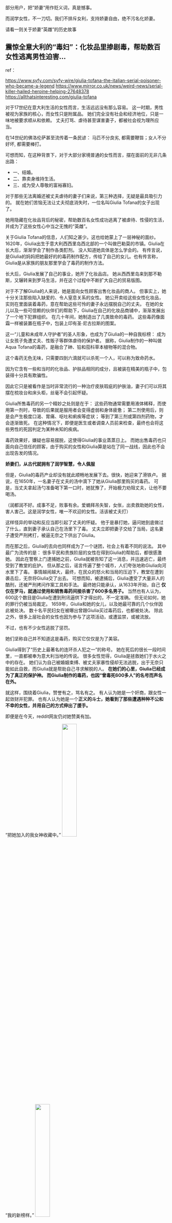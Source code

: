 部分用户，把”娇妻“用作贬义词，真是憾事。

而润学女性，不一刀切。我们不排斥女利，支持娇妻自由，绝不污名化娇妻。

请看一则关于娇妻“英雌”的历史故事

## 震惊全意大利的“毒妇”：化妆品里掺剧毒，帮助数百女性逃离男性迫害...

ref：

https://www.syfy.com/syfy-wire/giulia-tofana-the-italian-serial-poisoner-who-became-a-legend
https://www.mirror.co.uk/news/weird-news/serial-killer-hailed-heroine-helping-27648378
https://allthatsinteresting.com/giulia-tofana

对于17世纪在意大利生活的女性而言，生活远远没有那么容易。
这一时期，男性被视为家族的核心，而女性只是附属品。
她们完全没有社会和经济地位，只是一味地被要求顺从和依赖。
丈夫打骂、虐待甚至谋害妻子，都被社会视为理所应当。

在14世纪的佛洛伦萨甚至流传着一条民谚：
马匹不分良劣, 都需要鞭笞；女人不分好坏, 都需要棒打。

可想而知，在这种背景下，对于大部分家境普通的女性而言，摆在面前的无非几条出路：
- 一、结婚。
- 二、靠卖身维持生活。
- 三、成为受人尊敬的富裕寡妇。

对于那些无法离婚还被丈夫虐待的妻子们来说，第三种选择，无疑是最具吸引力的。
就在她们苦恼无法让丈夫彻底消失时，一位名叫Giulia Tofana的女子出现了。

她用隐藏在化妆品背后的秘密，帮助数百名女性成功逃离了被虐待、性侵的生活，并成为了这些女性心中当之无愧的“英雌”。

关于Giulia Tofana的信息，人们知之甚少。这也给她蒙上了一层神秘的面纱。
1620年，Giulia出生于意大利西西里岛西北部的一个叫做巴勒莫的市镇。Giulia在长大后，渐渐学会了制作各类酊剂。
没人知道她具体是怎么学会的。
有传言说，是Giulia的妈妈把她最好的的毒药制作配方，传给了自己的女儿。也有传言称，Giulia是从家族的朋友那里学会了毒药的制作方法。

长大后，Giulia发展了自己的事业，她开了化妆品店。
她从西西里岛来到那不勒斯，又辗转来到罗马生活，并在这个过程中不断扩大自己的贸易版图。

对于不了解Giulia的人来说，她是面向女性顾客出售化妆品的商人。
但事实上，她十分关注那些陷入缺爱的、令人窒息关系的女性。
她公开卖给这些女性化妆品，实则在里面装着毒药，意在帮助这些可怜的妻子永远摆脱自己的丈夫。
在她的女儿以及一些可信赖的伙伴们的帮助下，Giulia在自己的化妆品商铺中，渐渐发展出了一个地下犯罪组织。
在几十年间，她制造出了几类致命的毒药。
这些毒药像面霜一样被装置在瓶子中，包装上印有圣·尼古拉斯的图案。

这一“儿童和未成年人守护者”的圣人形象，也成为了Giulia的一种自我标榜：
成为让女孩子免遭丈夫、性贩子等群体虐待的保护者。
据称，Giulia制作的一种叫做Aqua Tofana的毒药，是融合了砷、铅和茄科草本植物等的混合物。

这个毒药无色无味，只需要四到六滴就可以杀死一个人，可以称为致命药水。

因为它含有一些和当时的化妆品、护肤品相同的成分，且被装在精美的瓶子中，包装得十分具有欺骗性。

因此它只是被看作是当时非常流行的一种治疗皮肤瑕疵的护肤油，妻子们可以将其摆在梳妆台和床头柜，丝毫不会引起怀疑。

Giulia所售毒药的另一个精妙之处则是在于：
这些药物通常需要用液体稀释，而使用第一剂时，导致的后果就是服用者会变得虚弱和身体疲惫；
第二剂使用后，则是会产生极度口渴、胃痛、呕吐和痢疾等症状；
等到了第三剂或第四剂药物，才会逐渐致死。
在这种情况下，即便是医生或者调查人员前来检查，最终也会将这些男性的死因判定为某种未知的疾病。

毒药效果好，嫌疑也容易摆脱，这使得Giulia的事业蒸蒸日上。
而她出售毒药也只面向自己信任的顾客，由于购买的女性和Giulia算是站在了同一战线，因此也不会出现告发的情况。

**娇妻们，从古代就拥有了润学智慧，令人佩服**

但是，Giulia的毒药产业却没有就此顺畅地发展下去。很快，她迎来了滑铁卢。
据说，在1650年，一名妻子在丈夫的汤中滴下了她从Giulia那里购买的毒药。
可是，当丈夫拿起汤勺准备喝下第一口时，她犹豫了，开始极力劝阻丈夫，让他不要喝汤。

（润都润不好。成事不足，败事有余。爱蝻拜吊失智，女伥，出卖救助她的女性，害人害己。这是润学女性，唯一不欢迎的女性。活该被丈夫打）

这样怪异的举动和反应当即引起了丈夫的怀疑。
他于是暴打她，逼问她到底做过了什么，直到妻子承认自己在汤里下了毒。
丈夫立即把妻子交给了当局，这名妻子遭受严刑拷打，被逼无奈之下供出了Giulia。

而在那之后，Giulia的去向也同样成为了一个谜团，社会上有着不同的说法。
其中最广为流传的是：
很多平民和贵族阶层的女性在得到Giulia的帮助后，都很感激她。
因此在警察上门逮捕她之前，Giulia就被告知了这一消息，并迅速逃亡，最终受到了教堂的庇护。
但从那之后，谣言传遍了整个城市，人们夸张地称Giulia向河水里下了毒。
事情越闹越大，最终，在民众的怒火和当局的压迫下，教堂在遭到袭击后，无奈将Giulia交了出去。
可想而知，被逮捕后，Giulia遭受了大量非人的酷刑，还被严刑拷问作案工具和手法。
最终她只能承认，从1633年开始，自己 **仅仅在罗马，就通过使用和销售毒药间接杀害了600多名男子。**
当然也有人认为，600这个数目是Giulia在遭到刑讯逼供下才得出的，不一定准确。
但无论如何，她的罪行仍被当局裁定。
1659年，Giulia和她的女儿，以及她最可靠的几个伙伴因此被处决。
数十名平民妇女在被曝出曾跟Giulia买过毒药后，也都被处决。
除此之外，很多上层社会的女性也因为参与了这项活动，或遭监禁，或被流放。

不过，也有不少女性逃脱了惩罚。

她们坚称自己并不知道这是毒药，购买它仅仅是为了美容。

Giulia得到了“历史上最著名的连环杀人犯之一”的称号。
她在死后的很长一段时间里，一直都被奉为意大利当地的传说。
很多女性觉得，Giulia是拯救她们于水火之中的存在。
她们认为自己被婚姻束缚、被丈夫家暴性侵却无法逃脱，出于无奈只能如此自救，而Giulia就是帮助自己寻求解脱的人。
**在她们的心里，Giulia已经成为了真正的保护神。
而Giulia制作的毒药，也因“曾毒死600多人”的名号而声名在外。**

就这样，围绕着Giulia，赞誉有之，骂名有之。
有人认为她是一个奸商，跟女性一起敛财并犯罪。
也有人认为她是一个**正义的斗士，她看到了那些遭遇种种不公和不幸的女性，并用自己的方式伸出了援手。**

即便是在今天，reddit网友仍对她赞美有加。

“把她加入的我女神收藏中。”
<img src="https://mmbiz.qpic.cn/mmbiz_jpg/ur8ldomcUpoMia4dj0O06QSFqKrp2VyqPoKncjAafFYNSGibibNdL15VP35o4exzgibvFXk62IwriaTxHV6cC36c9kw/640?wx_fmt=jpeg&wxfrom=5&wx_lazy=1&wx_co=1"  width="30%" height="30%">

“我的新榜样。”
<img src="https://mmbiz.qpic.cn/mmbiz_jpg/ur8ldomcUpoMia4dj0O06QSFqKrp2VyqPhfac2iazYtRzIemm5zbrckMjLyib17loiaDh194Qiclm1HLVYWq8RWyRdQ/640?wx_fmt=jpeg&wxfrom=5&wx_lazy=1&wx_co=1"  width="30%" height="30%">

甚至已经构想出了一部关于她的电影：
“我可太想看一部有关她的女性力量题材的电影了。”
<img src="https://mmbiz.qpic.cn/mmbiz_png/ur8ldomcUpoMia4dj0O06QSFqKrp2VyqPNx16iaZayrfAMcrhAVobEOvdA9s4Xbyu50rCtc06UueQxtNSHtUsaxA/640?wx_fmt=png&wxfrom=5&wx_lazy=1&wx_co=1"  width="50%" height="50%">

需要看到的是，Giulia并不是当时欧洲唯一一名因为下毒而出名的女性。

或许，值得深思的不应该是这些个体的选择，而是逼迫这么多女性做出同样选择的那个社会。

[事儿君 英国那些事儿 2022-09-06 22:27 Posted on 英国](https://posts.careerengine.us/p/63175a33d362907e88538cb5?from=latestPostSidePanel)

润学女性点评：

娇妻，也可以是英雌。
娇妻和女伥，可以彻底割席。

女性，离不开女性互助。

李靓蕾，婚女，媚男，做得够多了吧。最后向男方维权，可以指望男人吗？是靠侯佩岑等女性友人，大力支持她，是靠整个女性群体，为她助力发声，锤扁王力宏。哪有什么岁月静好，还不是有人在帮你较真。

娇妻，如果真的能够利女，从献头上，尽数收债，让劣精去死，倒也不失为女利楷模，一位英雌，值得尊敬。

女利，完全可以替天行道，对献，彻底行使债权，并且润离献。
部分女性，拿到目标的东西（即系统性男本位压迫导致的女性债权），如果继续留着蝻，服吊役，利得哪门子女利，损失大了。是不合格的娇妻。
甚至于债没收回来，反而被蝻控制，让劣精债台高筑，反倒越活越滋润。玩不转女利，请勿下场做驴。娇妻都看不起这种。不仅女性与其割席，男性都看她有毛病，不坑她一把，对不起命运安排遇到她。就是因为历史上，出现过那种女伥，爱蝻拜吊出卖女性，背叛女性救世主，才让蝻，劣等v染，有机会，靠着迫害女伥，再借助女伥迫害全体女性，欺诈窃取了女性造物主的权力，和资源。才导致劣精横行，男本位猖獗。
